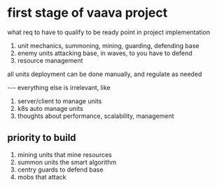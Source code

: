 # first stage of vaava project 

what req to have to qualify to be ready point in project implementation

1. unit mechanics, summoning, mining, guarding, defending base
1. enemy units attacking base, in waves, to you have to defend
1. resource management

all units deployment can be done manually, and regulate as needed

--- everything else is irrelevant, like
1. server/client to manage units
1. k8s auto manage units
1. thoughts about performance, scalability, management


## priority to build
1. mining units that mine resources
1. summon units the smart algorithm 
1. centry guards to defend base
1. mobs that attack
